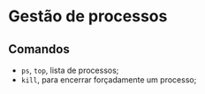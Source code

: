 # Gestão de processos

## Comandos

* `ps`, `top`, lista de processos;
* `kill`, para encerrar forçadamente um processo;